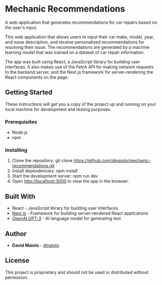 # Mechanic Recommendations

A web application that generates recommendations for car repairs based on the user's input.

This web application that allows users to input their car make, model, year, and issue description, and receive personalized recommendations for resolving their issue. The recommendations are generated by a machine learning model that was trained on a dataset of car repair information.

The app was built using React, a JavaScript library for building user interfaces. It also makes use of the Fetch API for making network requests to the backend server, and the Next.js framework for server-rendering the React components on the page.

## Getting Started

These instructions will get you a copy of the project up and running on your local machine for development and testing purposes.

### Prerequisites

- Node.js
- npm

### Installing

1. Clone the repository: git clone https://github.com/dmaiolo/mechanic-recommendations.git
2. Install dependencies: npm install
3. Start the development server: npm run dev
4. Open [http://localhost:3000](http://localhost:3000) to view the app in the browser.

## Built With

- React - JavaScript library for building user interfaces
- [Next.js](https://nextjs.org/) - Framework for building server-rendered React applications
- [OpenAI GPT-3](https://openai.com/gpt-3/) - AI language model for generating text

## Author

- **David Maiolo** - [dmaiolo](https://github.com/dmaiolo)

## License

This project is proprietary and should not be used or distributed without permission.
